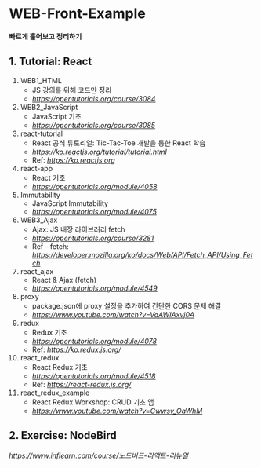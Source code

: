 # WEB-Front-Example

**빠르게 훑어보고 정리하기**<br>

## 1. Tutorial: React

1. WEB1_HTML
    - JS 강의를 위해 코드만 정리
    - *<https://opentutorials.org/course/3084>*
2. WEB2_JavaScript
    - JavaScript 기초
    - *<https://opentutorials.org/course/3085>*
3. react-tutorial
    - React 공식 튜토리얼: Tic-Tac-Toe 개발을 통한 React 학습
    - *<https://ko.reactjs.org/tutorial/tutorial.html>*
    - Ref: *<https://ko.reactjs.org>*
4. react-app
    - React 기초
    - *<https://opentutorials.org/module/4058>*
5. Immutability
    - JavaScript Immutability
    - *<https://opentutorials.org/module/4075>*
6. WEB3_Ajax
    - Ajax: JS 내장 라이브러리 fetch
    - *<https://opentutorials.org/course/3281>*
    - Ref - fetch: *<https://developer.mozilla.org/ko/docs/Web/API/Fetch_API/Using_Fetch>*
7. react_ajax
    - React & Ajax (fetch)
    - *<https://opentutorials.org/module/4549>*
8. proxy
    - package.json에 proxy 설정을 추가하여 간단한 CORS 문제 해결
    - *<https://www.youtube.com/watch?v=VaAWIAxvj0A>*
9. redux
    - Redux 기초
    - *<https://opentutorials.org/module/4078>*
    - Ref: *<https://ko.redux.js.org/>*
10. react_redux
    - React Redux 기초
    - *<https://opentutorials.org/module/4518>*
    - Ref: *<https://react-redux.js.org/>*
11. react_redux_example
    - React Redux Workshop: CRUD 기초 앱
    - *<https://www.youtube.com/watch?v=Cwwsv_OaWhM>*

## 2. Exercise: NodeBird

*<https://www.inflearn.com/course/노드버드-리액트-리뉴얼>*